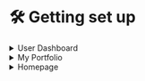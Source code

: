 # 🛠 Getting set up

<details>

<summary>User Dashboard</summary>

Refer to [#user-dashboard](./#user-dashboard "mention")

</details>

<details>

<summary>My Portfolio</summary>

Refer to [#my-portfolio](./#my-portfolio "mention")

</details>

<details>

<summary>Homepage</summary>

Refer to [#homepage](./#homepage "mention")

</details>
